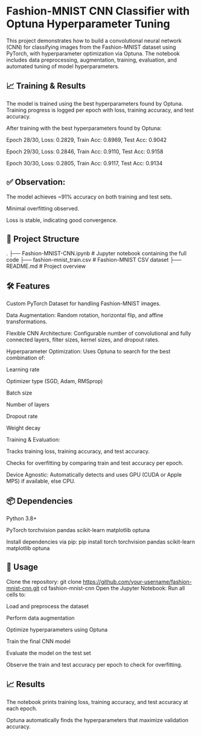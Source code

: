 # Fashion-MNIST CNN Classifier with Optuna Hyperparameter Tuning

This project demonstrates how to build a convolutional neural network (CNN) for classifying images from the Fashion-MNIST dataset using PyTorch, with hyperparameter optimization via Optuna. The notebook includes data preprocessing, augmentation, training, evaluation, and automated tuning of model hyperparameters.


## 📈 Training & Results

The model is trained using the best hyperparameters found by Optuna. Training progress is logged per epoch with loss, training accuracy, and test accuracy.

After training with the best hyperparameters found by Optuna:

Epoch 28/30, Loss: 0.2829, Train Acc: 0.8969, Test Acc: 0.9042

Epoch 29/30, Loss: 0.2846, Train Acc: 0.9110, Test Acc: 0.9158

Epoch 30/30, Loss: 0.2805, Train Acc: 0.9117, Test Acc: 0.9134

## ✅ Observation:

The model achieves ~91% accuracy on both training and test sets.

Minimal overfitting observed.

Loss is stable, indicating good convergence.


## 📂 Project Structure

.
├── Fashion-MNIST-CNN.ipynb   # Jupyter notebook containing the full code
├── fashion-mnist_train.csv   # Fashion-MNIST CSV dataset
├── README.md                 # Project overview

## 🛠 Features

Custom PyTorch Dataset for handling Fashion-MNIST images.

Data Augmentation: Random rotation, horizontal flip, and affine transformations.

Flexible CNN Architecture: Configurable number of convolutional and fully connected layers, filter sizes, kernel sizes, and dropout rates.

Hyperparameter Optimization: Uses Optuna to search for the best combination of:

Learning rate

Optimizer type (SGD, Adam, RMSprop)

Batch size

Number of layers

Dropout rate

Weight decay

Training & Evaluation:

Tracks training loss, training accuracy, and test accuracy.

Checks for overfitting by comparing train and test accuracy per epoch.

Device Agnostic: Automatically detects and uses GPU (CUDA or Apple MPS) if available, else CPU.

## 📦 Dependencies

Python 3.8+

PyTorch
torchvision
pandas
scikit-learn
matplotlib
optuna

Install dependencies via pip:
pip install torch torchvision pandas scikit-learn matplotlib optuna

## 🚀 Usage

Clone the repository:
  git clone https://github.com/your-username/fashion-mnist-cnn.git
  cd fashion-mnist-cnn
Open the Jupyter Notebook:
Run all cells to:

Load and preprocess the dataset

Perform data augmentation

Optimize hyperparameters using Optuna

Train the final CNN model

Evaluate the model on the test set

Observe the train and test accuracy per epoch to check for overfitting.

## 📈 Results

The notebook prints training loss, training accuracy, and test accuracy at each epoch.

Optuna automatically finds the hyperparameters that maximize validation accuracy.



